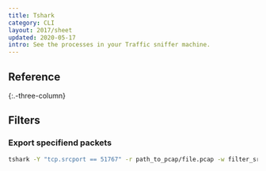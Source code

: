 ```yaml
---
title: Tshark
category: CLI
layout: 2017/sheet
updated: 2020-05-17
intro: See the processes in your Traffic sniffer machine.
---
```


## Reference
{:.-three-column}

## Filters

### Export specifiend packets

```bash
tshark -Y "tcp.srcport == 51767" -r path_to_pcap/file.pcap -w filter_src_port_only.pcap
```
